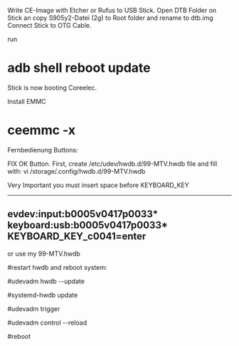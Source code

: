 Write CE-Image with Etcher or Rufus to USB Stick. 
Open DTB Folder on Stick an copy S905y2-Datei (2g) to Root folder and rename to dtb.img
Connect Stick to OTG Cable.

run

# adb shell reboot update

Stick is now booting Coreelec.

Install EMMC
# ceemmc -x



Fernbedienung Buttons:

FIX OK Button.
First, create /etc/udev/hwdb.d/99-MTV.hwdb file and fill with:
vi /storage/.config/hwdb.d/99-MTV.hwdb


Very Important you must insert space before KEYBOARD_KEY

-----------------------------------------------------------
evdev:input:b0005v0417p0033*
keyboard:usb:b0005v0417p0033*
 KEYBOARD_KEY_c0041=enter
-----------------------------------------------------------

or use my 99-MTV.hwdb


#restart hwdb and reboot system:

#udevadm hwdb --update

#systemd-hwdb update

#udevadm trigger

#udevadm control --reload

#reboot
